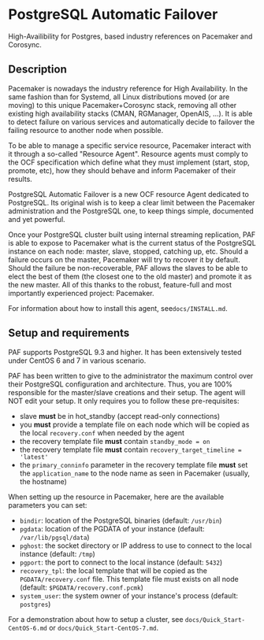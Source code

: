 # PostgreSQL Automatic Failover

High-Availibility for Postgres, based industry references on Pacemaker and 
Corosync.

## Description

Pacemaker is nowadays the industry reference for High Availability. In the same
fashion than for Systemd, all Linux distributions moved (or are moving) to this
unique Pacemaker+Corosync stack, removing all other existing high availability
stacks (CMAN, RGManager, OpenAIS, ...). It is able to detect failure on various
services and automatically decide to failover the failing resource to another
node when possible.

To be able to manage a specific service resource, Pacemaker interact with it
through a so-called "Resource Agent". Resource agents must comply to the OCF
specification which define what they must implement (start, stop, promote,
etc), how they should behave and inform Pacemaker of their results.

PostgreSQL Automatic Failover is a new OCF resource Agent dedicated to
PostgreSQL. Its original wish is to keep a clear limit between the Pacemaker
administration and the PostgreSQL one, to keep things simple, documented and
yet powerful.

Once your PostgreSQL cluster built using internal streaming replication, PAF is
able to expose to Pacemaker what is the current status of the PostgreSQL
instance on each node: master, slave, stopped, catching up, etc. Should a
failure occurs on the master, Pacemaker will try to recover it by default.
Should the failure be non-recoverable, PAF allows the slaves to be able to
elect the best of them (the closest one to the old master) and promote it as
the new master. All of this thanks to the robust, feature-full and most
importantly experienced project: Pacemaker.

For information about how to install this agent, see``docs/INSTALL.md``.

## Setup and requirements

PAF supports PostgreSQL 9.3 and higher. It has been extensively tested under
CentOS 6 and 7 in various scenario.

PAF has been written to give to the administrator the maximum control
over their PostgreSQL configuration and architecture. Thus, you are 100%
responsible for the master/slave creations and their setup. The agent
will NOT edit your setup. It only requires you to follow these pre-requisites:

  * slave __must__ be in hot_standby (accept read-only connections)
  * you __must__ provide a template file on each node which will be copied as
    the local ``recovery.conf`` when needed by the agent
  * the recovery template file __must__ contain ``standby_mode = on``
  * the recovery template file __must__ contain ``recovery_target_timeline = 'latest'``
  * the ``primary_conninfo`` parameter in the recovery template file __must__
    set the ``application_name`` to the node name as seen in Pacemaker
    (usually, the hostname)

When setting up the resource in Pacemaker, here are the available parameters you
can set:

  * ``bindir``: location of the PostgreSQL binaries (default: ``/usr/bin``)
  * ``pgdata``: location of the PGDATA of your instance (default:
    ``/var/lib/pgsql/data``)
  * ``pghost``: the socket directory or IP address to use to connect to the
    local instance (default: ``/tmp``)
  * ``pgport``:  the port to connect to the local instance (default: ``5432``)
  * ``recovery_tpl``: the local template that will be copied as the
    ``PGDATA/recovery.conf`` file. This template file must exists on all node
    (default: ``$PGDATA/recovery.conf.pcmk``)
  * ``system_user``: the system owner of your instance's process (default:
    ``postgres``)

For a demonstration about how to setup a cluster, see
``docs/Quick_Start-CentOS-6.md`` or ``docs/Quick_Start-CentOS-7.md``.

